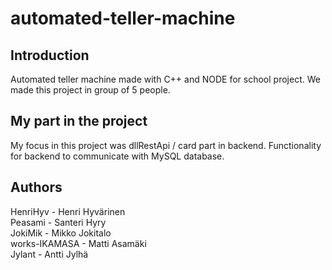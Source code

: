 # automated-teller-machine



## Introduction
Automated teller machine made with C++ and NODE for school project. We made this project in group of 5 people.


## My part in the project
My focus in this project was dllRestApi / card part in backend.
Functionality for backend to communicate with MySQL database.



## Authors
HenriHyv - Henri Hyvärinen \
Peasami - Santeri Hyry \
JokiMik - Mikko Jokitalo \
works-IKAMASA - Matti Asamäki \
Jylant - Antti Jylhä 

